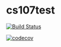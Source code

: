 # cs107test

[![Build Status](https://travis-ci.org/blakebullwinkel/cs107test.svg?branch=main)](https://travis-ci.org/blakebullwinkel/cs107test)

[![codecov](https://codecov.io/gh/blakebullwinkel/cs107test/branch/master/graph/badge.svg?token=BVCBJOFAEL)](undefined)

